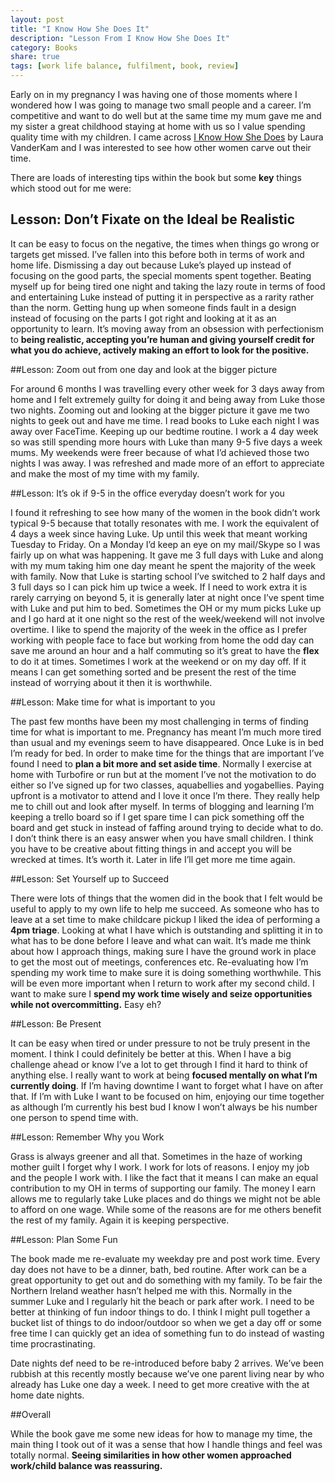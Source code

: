 ```yaml
---
layout: post
title: "I Know How She Does It"
description: "Lesson From I Know How She Does It"
category: Books
share: true
tags: [work life balance, fulfilment, book, review]
---
```

Early on in my pregnancy I was having one of those moments where I wondered how I was going to manage two small people and a career. I’m competitive and want to do well but at the same time my mum gave me and my sister a great childhood staying at home with us so I value spending quality time with my children. I came across [I Know How She Does](http://www.amazon.co.uk/Know-How-She-Does-Successful/dp/159184732X) by Laura VanderKam and I was interested to see how other women carve out their time.

There are loads of interesting tips within the book but some **key** things which stood out for me were:

## Lesson: Don’t Fixate on the Ideal be Realistic

It can be easy to focus on the negative, the times when things go wrong or targets get missed. I’ve fallen into this before both in terms of work and home life. Dismissing a day out because Luke’s played up instead of focusing on the good parts, the special moments spent together. Beating myself up for being tired one night and taking the lazy route in terms of food and entertaining Luke instead of putting it in perspective as a rarity rather than the norm. Getting hung up when someone finds fault in a design instead of focusing on the parts I got right and looking at it as an opportunity to learn. It’s moving away from an obsession with perfectionism to **being realistic, accepting you’re human and giving yourself credit for what you do achieve, actively making an effort to look for the positive.**

##Lesson: Zoom out from one day and look at the bigger picture

For around 6 months I was travelling every other week for 3 days away from home and I felt extremely guilty for doing it and being away from Luke those two nights. Zooming out and looking at the bigger picture it gave me two nights to geek out and have me time. I read books to Luke each night I was away over FaceTime. Keeping up our bedtime routine. I work a 4 day week so was still spending more hours with Luke than many 9-5 five days a week mums. My weekends were freer because of what I’d achieved those two nights I was away. I was refreshed and made more of an effort to appreciate and make the most of my time with my family.

##Lesson: It’s ok if 9-5 in the office everyday doesn’t work for you

I found it refreshing to see how many of the women in the book didn’t work typical 9-5 because that totally resonates with me. I work the equivalent of 4 days a week since having Luke. Up until this week that meant working Tuesday to Friday. On a Monday I’d keep an eye on my mail/Skype so I was fairly up on what was happening. It gave me 3 full days with Luke and along with my mum taking him one day meant he spent the majority of the week with family. Now that Luke is starting school I’ve switched to 2 half days and 3 full days so I can pick him up twice a week. If I need to work extra it is rarely carrying on beyond 5, it is generally later at night once I’ve spent time with Luke and put him to bed. Sometimes the OH or my mum picks Luke up and I go hard at it one night so the rest of the week/weekend will not involve overtime. I like to spend the majority of the week in the office as I prefer working with people face to face but working from home the odd day can save me around an hour and a half commuting so it’s great to have the **flex** to do it at times. Sometimes I work at the weekend or on my day off. If it means I can get something sorted and be present the rest of the time instead of worrying about it then it is worthwhile.

##Lesson: Make time for what is important to you

The past few months have been my most challenging in terms of finding time for what is important to me. Pregnancy has meant I’m much more tired than usual and my evenings seem to have disappeared. Once Luke is in bed I’m ready for bed. In order to make time for the things that are important I’ve found I need to **plan a bit more and set aside time**. Normally I exercise at home with Turbofire or run but at the moment I’ve not the motivation to do either so I’ve signed up for two classes, aquabellies and yogabellies. Paying upfront is a motivator to attend and I love it once I’m there. They really help me to chill out and look after myself. In terms of blogging and learning I’m keeping a trello board so if I get spare time I can pick something off the board and get stuck in instead of faffing around trying to decide what to do. I don’t think there is an easy answer when you have small children. I think you have to be creative about fitting things in and accept you will be wrecked at times. It’s worth it. Later in life I’ll get more me time again.

##Lesson: Set Yourself up to Succeed

There were lots of things that the women did in the book that I felt would be useful to apply to my own life to help me succeed. As someone who has to leave at a set time to make childcare pickup I liked the idea of performing a **4pm triage**. Looking at what I have which is outstanding and splitting it in to what has to be done before I leave and what can wait. It’s made me think about how I approach things, making sure I have the ground work in place to get the most out of meetings, conferences etc. Re-evaluating how I’m spending my work time to make sure it is doing something worthwhile. This will be even more important when I return to work after my second child. I want to make sure I **spend my work time wisely and seize opportunities while not overcommitting.** Easy eh?

##Lesson: Be Present

It can be easy when tired or under pressure to not be truly present in the moment. I think I could definitely be better at this. When I have a big challenge ahead or know I’ve a lot to get through I find it hard to think of anything else. I really want to work at being **focused mentally on what I’m currently doing**. If I’m having downtime I want to forget what I have on after that. If I’m with Luke I want to be focused on him, enjoying our time together as although I’m currently his best bud I know I won’t always be his number one person to spend time with.

##Lesson: Remember Why you Work

Grass is always greener and all that. Sometimes in the haze of working mother guilt I forget why I work. I work for lots of reasons. I enjoy my job and the people I work with. I like the fact that it means I can make an equal contribution to my OH in terms of supporting our family. The money I earn allows me to regularly take Luke places and do things we might not be able to afford on one wage. While some of the reasons are for me others benefit the rest of my family. Again it is keeping perspective.

##Lesson: Plan Some Fun

The book made me re-evaluate my weekday pre and post work time. Every day does not have to be a dinner, bath, bed routine. After work can be a great opportunity to get out and do something with my family. To be fair the Northern Ireland weather hasn’t helped me with this. Normally in the summer Luke and I regularly hit the beach or park after work. I need to be better at thinking of fun indoor things to do. I think I might pull together a bucket list of things to do indoor/outdoor so when we get a day off or some free time I can quickly get an idea of something fun to do instead of wasting time procrastinating.

Date nights def need to be re-introduced before baby 2 arrives. We’ve been rubbish at this recently mostly because we’ve one parent living near by who already has Luke one day a week. I need to get more creative with the at home date nights.

##Overall

While the book gave me some new ideas for how to manage my time, the main thing I took out of it was a sense that how I handle things and feel was totally normal. **Seeing similarities in how other women approached work/child balance was reassuring.**